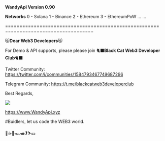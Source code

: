 
**WandyApi Version 0.90**

**Networks**   0 - Solana   1 - Binance   2 - Ethereum   3 - EthereumPoW  ... ...

=====================================================================================

:heart_eyes_cat:**Dear Web3 Developers**:heart_eyes_cat: 

For Demo & API supports, please please join :black_cat:**Black Cat Web3 Developer Club**:black_cat:

Twitter Community: https://twitter.com/i/communities/1584793467749687296

Telegram Community: https://t.me/blackcatweb3developerclub

Best Regards,

![](https://www.wandyapi.xyz/logo192.png)

https://www.WandyApi.xyz

#Buidlers, let us code the WEB3 world.

:cherry_blossom::coffee::beers::racing_car::motor_boat::golfing::skier::dollar:
